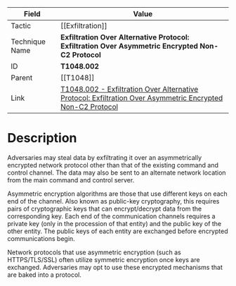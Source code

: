 
|Field|Value|
|---|---|
|Tactic|[[Exfiltration]]|
|Technique Name|**Exfiltration Over Alternative Protocol: Exfiltration Over Asymmetric Encrypted Non-C2 Protocol**|
|ID|**T1048.002**|
|Parent|[[T1048]]|
|Link|[T1048.002 - Exfiltration Over Alternative Protocol: Exfiltration Over Asymmetric Encrypted Non-C2 Protocol](https://attack.mitre.org/techniques/T1048/002)|

# Description

Adversaries may steal data by exfiltrating it over an asymmetrically encrypted network protocol other than that of the existing command and control channel. The data may also be sent to an alternate network location from the main command and control server. 

Asymmetric encryption algorithms are those that use different keys on each end of the channel. Also known as public-key cryptography, this requires pairs of cryptographic keys that can encrypt/decrypt data from the corresponding key. Each end of the communication channels requires a private key (only in the procession of that entity) and the public key of the other entity. The public keys of each entity are exchanged before encrypted communications begin. 

Network protocols that use asymmetric encryption (such as HTTPS/TLS/SSL) often utilize symmetric encryption once keys are exchanged. Adversaries may opt to use these encrypted mechanisms that are baked into a protocol. 